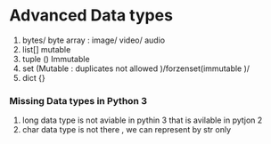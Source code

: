 # Advanced Data types 

1. bytes/ byte array : image/ video/ audio 
2. list[] mutable
3. tuple () Immutable
4. set (Mutable : duplicates not allowed )/forzenset(immutable )/
5. dict {}

### Missing Data types in Python 3 
1. long data type is not aviable in pythin 3 that is avilable in pytjon 2 
2. char data type is not there , we can represent by str only




